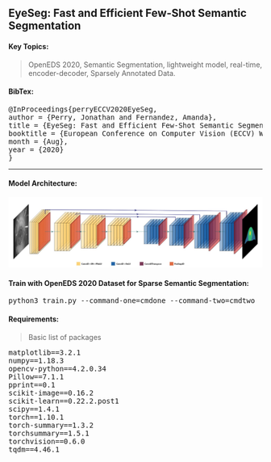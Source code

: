 ## EyeSeg: Fast and Efficient Few-Shot Semantic Segmentation

#### Key Topics:

> OpenEDS 2020, Semantic Segmentation, lightweight model, real-time, encoder-decoder, Sparsely Annotated Data.


#### BibTex:
<pre>
@InProceedings{perryECCV2020EyeSeg,
author = {Perry, Jonathan and Fernandez, Amanda},
title = {EyeSeg: Fast and Efficient Few-Shot Semantic Segmentation},
booktitle = {European Conference on Computer Vision (ECCV) Workshops},
month = {Aug},
year = {2020}
}
</pre>

---

#### Model Architecture:
<img src="Utils/Network_Images/newest_model_skip.jpg"
     alt="Model Architecture"
     style="float: center; margin-right: 30px;" />

#### Train with OpenEDS 2020 Dataset for Sparse Semantic Segmentation:
<pre>python3 train.py --command-one=cmdone --command-two=cmdtwo</pre>

#### Requirements:
> Basic list of packages 
<pre>
matplotlib==3.2.1
numpy==1.18.3
opencv-python==4.2.0.34
Pillow==7.1.1
pprint==0.1
scikit-image==0.16.2
scikit-learn==0.22.2.post1
scipy==1.4.1
torch==1.10.1
torch-summary==1.3.2
torchsummary==1.5.1
torchvision==0.6.0
tqdm==4.46.1
</pre>
